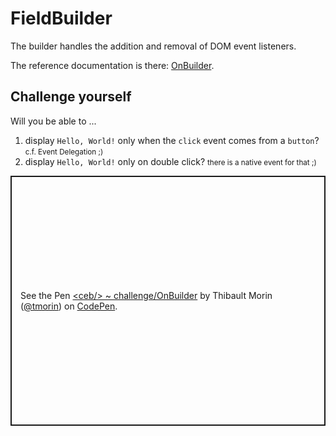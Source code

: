 # FieldBuilder

The builder handles the addition and removal of DOM event listeners.

The reference documentation is there: [OnBuilder](../api/classes/OnBuilder.html).

## Challenge yourself

Will you be able to ...
1. display `Hello, World!` only when the `click` event comes from a `button`? <small>c.f. Event Delegation ;)</small>
2. display `Hello, World!` only on double click? <small>there is a native event for that ;)</small>

<p class="codepen" data-height="400" data-theme-id="light" data-default-tab="js,result" data-slug-hash="KKmRyWG" data-editable="true" data-user="tmorin" style="height: 400px; box-sizing: border-box; display: flex; align-items: center; justify-content: center; border: 2px solid; margin: 1em 0; padding: 1em;">
  <span>See the Pen <a href="https://codepen.io/tmorin/pen/KKmRyWG">
  &lt;ceb/&gt; ~ challenge/OnBuilder</a> by Thibault Morin (<a href="https://codepen.io/tmorin">@tmorin</a>)
  on <a href="https://codepen.io">CodePen</a>.</span>
</p>
<script async src="https://cpwebassets.codepen.io/assets/embed/ei.js"></script>
